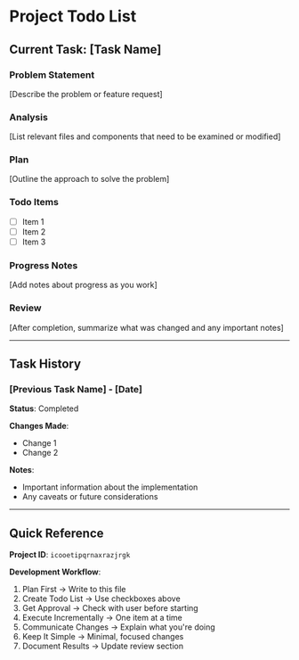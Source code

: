 # Project Todo List

## Current Task: [Task Name]

### Problem Statement
[Describe the problem or feature request]

### Analysis
[List relevant files and components that need to be examined or modified]

### Plan
[Outline the approach to solve the problem]

### Todo Items
- [ ] Item 1
- [ ] Item 2
- [ ] Item 3

### Progress Notes
[Add notes about progress as you work]

### Review
[After completion, summarize what was changed and any important notes]

---

## Task History

### [Previous Task Name] - [Date]
**Status**: Completed

**Changes Made**:
- Change 1
- Change 2

**Notes**:
- Important information about the implementation
- Any caveats or future considerations

---

## Quick Reference

**Project ID**: `icooetipqrnaxrazjrgk`

**Development Workflow**:
1. Plan First → Write to this file
2. Create Todo List → Use checkboxes above
3. Get Approval → Check with user before starting
4. Execute Incrementally → One item at a time
5. Communicate Changes → Explain what you're doing
6. Keep It Simple → Minimal, focused changes
7. Document Results → Update review section